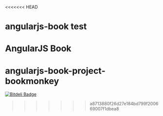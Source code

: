 <<<<<<< HEAD
# angularjs-book test
AngularJS Book
=======
angularjs-book-project-bookmonkey
=================================


[![Bitdeli Badge](https://d2weczhvl823v0.cloudfront.net/robinboehm/angularjs-book-project-bookmonkey/trend.png)](https://bitdeli.com/free "Bitdeli Badge")

>>>>>>> a8713880f26d27e184bd799f200669007f1dbea8
